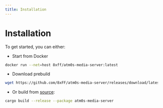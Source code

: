 ```yaml
---
title: Installation
---
```


# Installation

To get started, you can either:

- Start from Docker

```bash
docker run --net=host 8xff/atm0s-media-server:latest
```

- Download prebuild

```bash
wget https://github.com/8xFF/atm0s-media-server/releases/download/latest/atm0s-media-server-[REPLACE WITH YOUR ARCHITECTURE]
```

- Or build from [source](https://github.com/8xFF/atm0s-media-server):

```bash
cargo build --release --package atm0s-media-server
```
